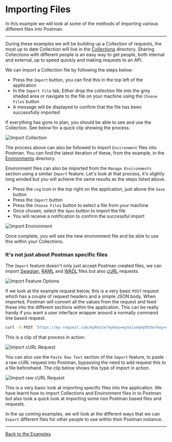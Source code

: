 # Importing Files

In this example we will look at some of the methods of importing various different files into Postman.

---

During these examples we will be building up a Collection of requests, the most up to date Collection will live in the [Collections](https://github.com/DannyDainton/All-Things-Postman/tree/master/Collections) directory. Sharing Collections with different people is an easy way to get people, both internal and external, up to speed quickly and making requests to an API.

We can import a Collection file by following the steps below:

- Press the `Import` button, you can find this in the top left of the application  
- In the `Import File` tab, Either drop the collection file into the grey shaded area or navigate to the file on your machine using the `Choose Files` button
- A message will be displayed to confirm that the file has been successfully imported

If everything has gone to plan, you should be able to see and use the Collection. See below for a quick clip showing the process.

![Import Collection](https://github.com/DannyDainton/All-Things-Postman/blob/master/Public/gifs/05_importingFiles/Import_Collection.gif)

The process above can also be followed to import `Environment` files into Postman. You can find the latest iteration of these, from the example, in the [Environments](https://github.com/DannyDainton/All-Things-Postman/tree/master/Environments) directory.

Environment files can also be imported from the `Manage Environments` section using a similar `Import` feature. Let's look at that process, it's slightly long winded but you will achieve the same results as the steps listed above.

- Press the `cog` icon in the top right on the application, just above the `Save` button
- Press the `Import` button
- Press the `Choose Files` button to select a file from your machine
- Once chosen, select the `Open` button to import the file
- You will receive a notification to confirm the successful import

![Import Environment](https://github.com/DannyDainton/All-Things-Postman/blob/master/Public/gifs/05_importingFiles/Import_Environment.gif)

Once complete, you will see the new environment file and be able to use this within your Collections.

### It's not just about Postman specific files

The `Import` feature doesn't only just accept Postman created files, we can import [Swagger](https://swagger.io/), [RAML](https://raml.org/) and [WADL](https://en.wikipedia.org/wiki/Web_Application_Description_Language) files but also [cURL](https://en.wikipedia.org/wiki/CURL) requests.

![Import Feature Options](https://github.com/DannyDainton/All-Things-Postman/blob/master/Public/images/05_importingFiles/Import_Feature_Options.PNG)

If we look at the example request below, this is a very basic `POST` request which has a couple of request headers and a simple JSON body. When imported, Postman will convert all the values from the request and feed these into the different sections within the application. This can be really handy if you want a user interface wrapper around a normally command line based request.  

```bash
curl -X POST 'https://my-request.com/myRoute?myKey=myValue&myOtherKey=myOtherValue' -H 'accept: application/json' -H 'authorization: Bearer 123456' -H 'content-type: application/json' -d '{ "message": "This is a new message" }'
```

This is a clip of that process in action:

![Import cURL Request ](https://github.com/DannyDainton/All-Things-Postman/blob/master/Public/gifs/05_importingFiles/Import_cURL_Request.gif)

You can also use the `Paste Raw Text` section of the `Import` feature, to paste a raw cURL request into Postman, bypassing the need to add request this to a file beforehand. The clip below shows this type of import in action.

![Import raw cURL Request ](https://github.com/DannyDainton/All-Things-Postman/blob/master/Public/gifs/05_importingFiles/Import_Raw_cURL_Request.gif)

This is a very basic look at importing specific files into the application. We have learnt how to import Collections and Environment files in to Postman but also took a quick look at importing some non Postman based files and requests.

In the up coming examples, we will look at the different ways that we can `Export` different files for other people to use within their Postman instance.

---
[Back to the Examples](https://github.com/DannyDainton/All-Things-Postman#example-guides)
